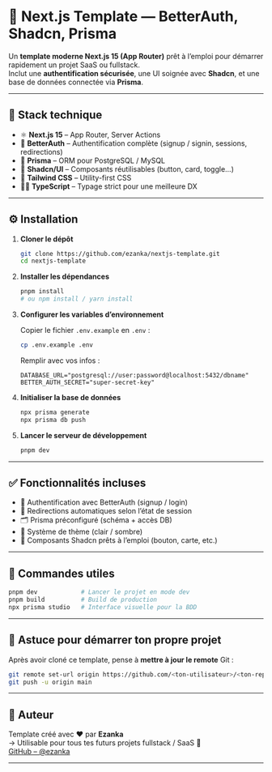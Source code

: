 # 🚀 Next.js Template — BetterAuth, Shadcn, Prisma

Un **template moderne Next.js 15 (App Router)** prêt à l’emploi pour démarrer rapidement un projet SaaS ou fullstack.  
Inclut une **authentification sécurisée**, une UI soignée avec **Shadcn**, et une base de données connectée via **Prisma**.

---

## 🧱 Stack technique

- ⚛️ **Next.js 15** – App Router, Server Actions
- 🔐 **BetterAuth** – Authentification complète (signup / signin, sessions, redirections)
- 🧬 **Prisma** – ORM pour PostgreSQL / MySQL
- 🎨 **Shadcn/UI** – Composants réutilisables (button, card, toggle...)
- 💨 **Tailwind CSS** – Utility-first CSS
- 🧑‍💻 **TypeScript** – Typage strict pour une meilleure DX

---

## ⚙️ Installation

1. **Cloner le dépôt**
   ```bash
   git clone https://github.com/ezanka/nextjs-template.git
   cd nextjs-template
   ```

2. **Installer les dépendances**
   ```bash
   pnpm install
   # ou npm install / yarn install
   ```

3. **Configurer les variables d’environnement**

   Copier le fichier `.env.example` en `.env` :
   ```bash
   cp .env.example .env
   ```

   Remplir avec vos infos :
   ```
   DATABASE_URL="postgresql://user:password@localhost:5432/dbname"
   BETTER_AUTH_SECRET="super-secret-key"
   ```

4. **Initialiser la base de données**
   ```bash
   npx prisma generate
   npx prisma db push
   ```

5. **Lancer le serveur de développement**
   ```bash
   pnpm dev
   ```

---

## ✅ Fonctionnalités incluses

- 🔐 Authentification avec BetterAuth (signup / login)
- 🔁 Redirections automatiques selon l’état de session
- 🗂️ Prisma préconfiguré (schéma + accès DB)
- 🌙 Système de thème (clair / sombre)
- 🧩 Composants Shadcn prêts à l’emploi (bouton, carte, etc.)

---

## 🧪 Commandes utiles

```bash
pnpm dev            # Lancer le projet en mode dev
pnpm build          # Build de production
npx prisma studio   # Interface visuelle pour la BDD
```

---

## 🔁 Astuce pour démarrer ton propre projet

Après avoir cloné ce template, pense à **mettre à jour le remote** Git :

```bash
git remote set-url origin https://github.com/<ton-utilisateur>/<ton-repo>.git
git push -u origin main
```

---

## 👤 Auteur

Template créé avec ❤️ par **Ezanka**  
→ Utilisable pour tous tes futurs projets fullstack / SaaS 🚀  
[GitHub – @ezanka](https://github.com/ezanka)

---